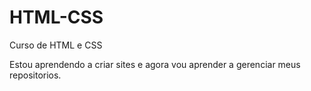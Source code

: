 # HTML-CSS
 Curso de HTML e CSS

Estou aprendendo a criar sites e agora vou aprender a gerenciar meus repositorios.